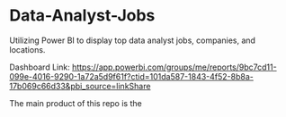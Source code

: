 # Data-Analyst-Jobs
Utilizing Power BI to display top data analyst jobs, companies, and locations. 

Dashboard Link: https://app.powerbi.com/groups/me/reports/9bc7cd11-099e-4016-9290-1a72a5d9f61f?ctid=101da587-1843-4f52-8b8a-17b069c66d33&pbi_source=linkShare

The main product of this repo is the 

